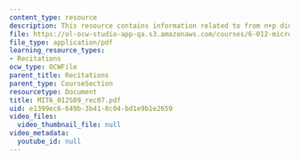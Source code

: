 ```yaml
---
content_type: resource
description: This resource contains information related to from n+p diode to MOS structure.
file: https://ol-ocw-studio-app-qa.s3.amazonaws.com/courses/6-012-microelectronic-devices-and-circuits-spring-2009/e1399ec6649b3b418c04bd1e9b1e2659_MIT6_012S09_rec07.pdf
file_type: application/pdf
learning_resource_types:
- Recitations
ocw_type: OCWFile
parent_title: Recitations
parent_type: CourseSection
resourcetype: Document
title: MIT6_012S09_rec07.pdf
uid: e1399ec6-649b-3b41-8c04-bd1e9b1e2659
video_files:
  video_thumbnail_file: null
video_metadata:
  youtube_id: null
---
```

